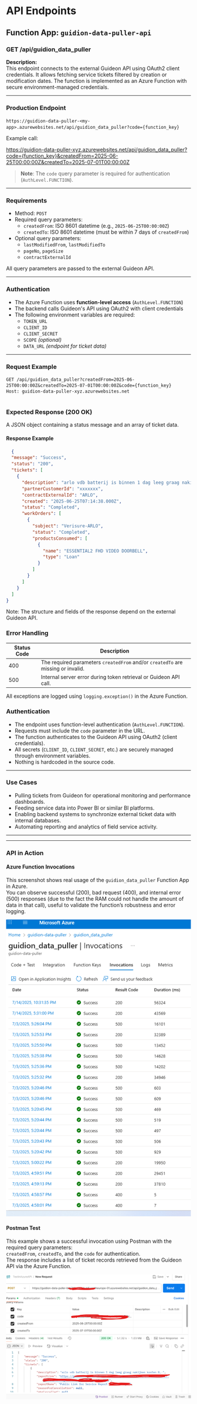 # API Endpoints

## Function App: `guidion-data-puller-api`

### GET /api/guidion_data_puller

**Description:**  
This endpoint connects to the external Guideon API using OAuth2 client credentials. It allows fetching service tickets filtered by creation or modification dates. The function is implemented as an Azure Function with secure environment-managed credentials.

---

### Production Endpoint

`https://guidion-data-puller-<my-app>.azurewebsites.net/api/guidion_data_puller?code={function_key}`

Example call:

https://guidion-data-puller-xyz.azurewebsites.net/api/guidion_data_puller?code={function_key}&createdFrom=2025-06-25T00:00:00Z&createdTo=2025-07-01T00:00:00Z


>  **Note**: The `code` query parameter is required for authentication (`AuthLevel.FUNCTION`).

---

### Requirements

- Method: `POST`
- Required query parameters:
  - `createdFrom`: ISO 8601 datetime (e.g., `2025-06-25T00:00:00Z`)
  - `createdTo`: ISO 8601 datetime (must be within 7 days of `createdFrom`)
- Optional query parameters:
  - `lastModifiedFrom`, `lastModifiedTo`
  - `pageNo`, `pageSize`
  - `contractExternalId`

All query parameters are passed to the external Guideon API.

---

### Authentication

- The Azure Function uses **function-level access** (`AuthLevel.FUNCTION`)
- The backend calls Guideon's API using OAuth2 with client credentials
- The following environment variables are required:
  - `TOKEN_URL`
  - `CLIENT_ID`
  - `CLIENT_SECRET`
  - `SCOPE` *(optional)*
  - `DATA_URL` *(endpoint for ticket data)*

---

### Request Example

```http
GET /api/guidion_data_puller?createdFrom=2025-06-25T00:00:00Z&createdTo=2025-07-01T00:00:00Z&code={function_key}
Host: guidion-data-puller-xyz.azurewebsites.net


```
### Expected Response (200 OK)

A JSON object containing a status message and an array of ticket data.

#### Response Example

```json
  {
  "message": "Success",
  "status": "200",
  "tickets": [
    {
      "description": "arlo vdb batterij is binnen 1 dag leeg graag nakijken kosten 0,-",
      "partnerCustomerId": "xxxxxxx",
      "contractExternalId": "ARLO",
      "created": "2025-06-25T07:14:38.000Z",
      "status": "Completed",
      "workOrders": [
        {
          "subject": "Verisure-ARLO",
          "status": "Completed",
          "productsConsumed": [
            {
              "name": "ESSENTIAL2 FHD VIDEO DOORBELL",
              "type": "Loan"
            }
          ]
        }
      ]
    }
  ]
}
```
Note: The structure and fields of the response depend on the external Guideon API.

### Error Handling

| Status Code | Description                                                         |
|-------------|---------------------------------------------------------------------|
| 400         | The required parameters `createdFrom` and/or `createdTo` are missing or invalid. |
| 500         | Internal server error during token retrieval or Guideon API call.   |

All exceptions are logged using `logging.exception()` in the Azure Function.

### Authentication

- The endpoint uses function-level authentication (`AuthLevel.FUNCTION`).
- Requests must include the `code` parameter in the URL.
- The function authenticates to the Guideon API using OAuth2 (client credentials).
- All secrets (`CLIENT_ID`, `CLIENT_SECRET`, etc.) are securely managed through environment variables.
- Nothing is hardcoded in the source code.

---

### Use Cases

- Pulling tickets from Guideon for operational monitoring and performance dashboards.
- Feeding service data into Power BI or similar BI platforms.
- Enabling backend systems to synchronize external ticket data with internal databases.
- Automating reporting and analytics of field service activity.

---


---

### API in Action

#### Azure Function Invocations

This screenshot shows real usage of the `guidion_data_puller` Function App in Azure.  
You can observe successful (200), bad request (400), and internal error (500) responses (due to the fact the RAM could not handle the amount of data in that call), useful to validate the function’s robustness and error logging.

![Azure Function Invocations](img/azure_guiden_function_success.png)

#### Postman Test

This example shows a successful invocation using Postman with the required query parameters:  
`createdFrom`, `createdTo`, and the `code` for authentication.  
The response includes a list of ticket records retrieved from the Guideon API via the Azure Function.

![Postman Test Response](img/postman_success_response_guideon.png)
